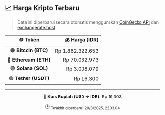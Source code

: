 

<!-- HARGA_KRIPTO -->
## 📈 Harga Kripto Terbaru

> Data ini diperbarui secara otomatis menggunakan [CoinGecko API](https://www.coingecko.com/) dan [exchangerate.host](https://exchangerate.host/)

<div align="center">

| 🪙 Token | 💰 Harga (IDR) |
|:------:|---------------:|
| 🟠 **Bitcoin (BTC)**   | Rp 1.862.322.653 |
| 🔵 **Ethereum (ETH)**  | Rp 70.032.973 |
| 🟣 **Solana (SOL)**    | Rp 3.008.079 |
| 🟢 **Tether (USDT)**   | Rp 16.300 |

---

💱 **Kurs Rupiah (USD → IDR)**: Rp 16.303

🕒 <sub>Terakhir diperbarui: 20/8/2025, 22.33.04</sub>

</div>
<!-- /HARGA_KRIPTO -->